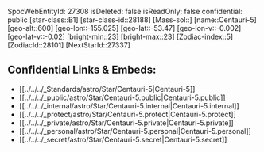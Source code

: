 ﻿---
location:
- -53.47
- 155.025
- 600
tags:
- astro/Star
type: Star
---

SpocWebEntityId: 27308
isDeleted: false
isReadOnly: false
confidential: public
[star-class::B1]
[star-class-id::28188]
[Mass-sol::]
[name::Centauri-5]
[geo-alt::600]
[geo-lon::-155.025]
[geo-lat::-53.47]
[geo-lon-v::-0.002]
[geo-lat-v::-0.02]
[bright-min::23]
[bright-max::23]
[Zodiac-index::5]
[ZodiacId::28101]
[NextStarId::27337]



## Confidential Links & Embeds: 
- [[../../../_Standards/astro/Star/Centauri-5|Centauri-5]] 
- [[../../../_public/astro/Star/Centauri-5.public|Centauri-5.public]] 
- [[../../../_internal/astro/Star/Centauri-5.internal|Centauri-5.internal]] 
- [[../../../_protect/astro/Star/Centauri-5.protect|Centauri-5.protect]] 
- [[../../../_private/astro/Star/Centauri-5.private|Centauri-5.private]] 
- [[../../../_personal/astro/Star/Centauri-5.personal|Centauri-5.personal]] 
- [[../../../_secret/astro/Star/Centauri-5.secret|Centauri-5.secret]]

